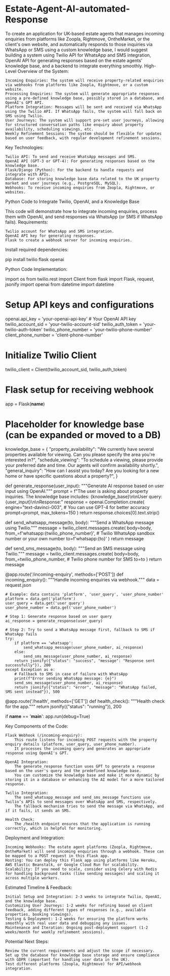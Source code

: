 # Estate-Agent-AI-automated-Response
To create an application for UK-based estate agents that manages incoming enquiries from platforms like Zoopla, Rightmove, OntheMarket, or the client's own website, and automatically responds to those inquiries via WhatsApp or SMS using a custom knowledge base, I would suggest building a system using Twilio API for WhatsApp and SMS integration, OpenAI API for generating responses based on the estate agents’ knowledge base, and a backend to integrate everything smoothly.
High-Level Overview of the System:

    Incoming Enquiries: The system will receive property-related enquiries via webhooks from platforms like Zoopla, Rightmove, or a custom website.
    Processing Enquiries: The system will generate appropriate responses using a pre-defined knowledge base, possibly stored in a database, and OpenAI's GPT API.
    Platform Integration: Messages will be sent and received via WhatsApp using the Twilio API. If WhatsApp fails, the system will fall back on SMS using Twilio.
    User Journeys: The system will support pre-set user journeys, allowing for structured conversation paths like enquiry about property availability, scheduling viewings, etc.
    Weekly Refinement Sessions: The system should be flexible for updates based on user feedback, with regular development refinement sessions.

Key Technologies:

    Twilio API: To send and receive WhatsApp messages and SMS.
    OpenAI API (GPT-3 or GPT-4): For generating responses based on the knowledge base.
    Flask/Django (Python): For the backend to handle requests and integrate with APIs.
    Database: For storing knowledge base data related to the UK property market and user journeys (e.g., PostgreSQL, MySQL).
    Webhooks: To receive incoming enquiries from Zoopla, Rightmove, or websites.

Python Code to Integrate Twilio, OpenAI, and a Knowledge Base

This code will demonstrate how to integrate incoming enquiries, process them with OpenAI, and send responses via WhatsApp (or SMS if WhatsApp fails).
Requirements:

    Twilio account for WhatsApp and SMS integration.
    OpenAI API key for generating responses.
    Flask to create a webhook server for incoming enquiries.

Install required dependencies:

pip install twilio flask openai

Python Code Implementation:

import os
from twilio.rest import Client
from flask import Flask, request, jsonify
import openai
from datetime import datetime

# Setup API keys and configurations
openai.api_key = 'your-openai-api-key'  # Your OpenAI API key
twilio_account_sid = 'your-twilio-account-sid'
twilio_auth_token = 'your-twilio-auth-token'
twilio_phone_number = 'your-twilio-phone-number'
client_phone_number = 'client-phone-number'

# Initialize Twilio Client
twilio_client = Client(twilio_account_sid, twilio_auth_token)

# Flask setup for receiving webhook
app = Flask(__name__)

# Placeholder for knowledge base (can be expanded or moved to a DB)
knowledge_base = {
    "property_availability": "We currently have several properties available for viewing. Can you please specify the area you're interested in?",
    "schedule_viewing": "To schedule a viewing, please provide your preferred date and time. Our agents will confirm availability shortly.",
    "general_inquiry": "How can I assist you today? Are you looking for a new home or have specific questions about a property?",
}

def generate_response(user_input):
    """Generate AI response based on user input using OpenAI."""
    prompt = f"The user is asking about property inquiries. The knowledge base includes: {knowledge_base}\n\nUser query: {user_input}\n\nResponse:"
    response = openai.Completion.create(
        engine="text-davinci-003",  # You can use GPT-4 for better accuracy
        prompt=prompt,
        max_tokens=150
    )
    return response.choices[0].text.strip()

def send_whatsapp_message(to, body):
    """Send a WhatsApp message using Twilio."""
    message = twilio_client.messages.create(
        body=body,
        from_=f'whatsapp:{twilio_phone_number}',  # Twilio WhatsApp sandbox number or your own number
        to=f'whatsapp:{to}'
    )
    return message

def send_sms_message(to, body):
    """Send an SMS message using Twilio."""
    message = twilio_client.messages.create(
        body=body,
        from_=twilio_phone_number,  # Twilio phone number for SMS
        to=to
    )
    return message

@app.route('/incoming-enquiry', methods=['POST'])
def incoming_enquiry():
    """Handle incoming enquiries via webhook."""
    data = request.json

    # Example: data contains 'platform', 'user_query', 'user_phone_number'
    platform = data.get('platform')
    user_query = data.get('user_query')
    user_phone_number = data.get('user_phone_number')

    # Step 1: Generate response based on user query
    ai_response = generate_response(user_query)

    # Step 2: Try to send a WhatsApp message first, fallback to SMS if WhatsApp fails
    try:
        if platform == 'whatsapp':
            send_whatsapp_message(user_phone_number, ai_response)
        else:
            send_sms_message(user_phone_number, ai_response)
        return jsonify({"status": "success", "message": "Response sent successfully"}), 200
    except Exception as e:
        # Fallback to SMS in case of failure with WhatsApp
        print(f"Error sending WhatsApp message: {e}")
        send_sms_message(user_phone_number, ai_response)
        return jsonify({"status": "error", "message": "WhatsApp failed, SMS sent instead"}), 500

@app.route('/health', methods=['GET'])
def health_check():
    """Health check for the app."""
    return jsonify({"status": "running"}), 200

if __name__ == '__main__':
    app.run(debug=True)

Key Components of the Code:

    Flask Webhook (/incoming-enquiry):
        This route listens for incoming POST requests with the property enquiry details (platform, user_query, user_phone_number).
        It processes the incoming query and generates an appropriate response using OpenAI's GPT.

    OpenAI Integration:
        The generate_response function uses GPT to generate a response based on the user's query and the predefined knowledge base.
        You can customize the knowledge base and make it more dynamic by storing it in a database or enhancing the AI model for a more tailored response.

    Twilio Integration:
        The send_whatsapp_message and send_sms_message functions use Twilio’s APIs to send messages over WhatsApp and SMS, respectively.
        The fallback mechanism tries to send the message via WhatsApp, and if it fails, it sends an SMS.

    Health Check:
        The /health endpoint ensures that the application is running correctly, which is helpful for monitoring.

Deployment and Integration:

    Incoming Webhooks: The estate agent platforms (Zoopla, Rightmove, OntheMarket) will send incoming enquiries through a webhook. These can be mapped to a POST request in this Flask app.
    Hosting: You can deploy this Flask app using platforms like Heroku, AWS Elastic Beanstalk, or Google Cloud Run for scalability.
    Scalability: If you need to scale, consider using Celery with Redis for handling background tasks (like sending messages) and scaling it across multiple workers.

Estimated Timeline & Feedback:

    Initial Setup and Integration: 2-3 weeks to integrate Twilio, OpenAI, and the knowledge base.
    Customizing User Journeys: 1-2 weeks for refining based on client feedback, adding different types of responses (e.g., available properties, booking viewings).
    Testing & Deployment: 1-2 weeks for ensuring the platform works smoothly with real user data and debugging any issues.
    Maintenance and Iteration: Ongoing post-deployment support (1-2 weeks/month for weekly refinement sessions).

Potential Next Steps:

    Review the current requirements and adjust the scope if necessary.
    Set up the database for knowledge base storage and ensure compliance with GDPR (important for handling user data in the UK).
    Test different platforms (Zoopla, Rightmove) for API/webhook integration.
